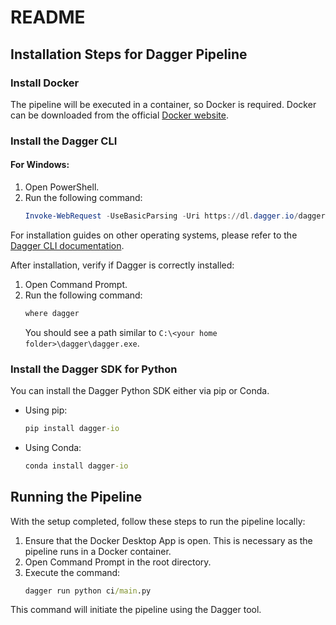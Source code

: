 # README

## Installation Steps for Dagger Pipeline

### Install Docker

The pipeline will be executed in a container, so Docker is required. Docker can be downloaded from the official [Docker website](https://www.docker.com/).

### Install the Dagger CLI

#### For Windows:
1. Open PowerShell.
2. Run the following command:
   ```powershell
   Invoke-WebRequest -UseBasicParsing -Uri https://dl.dagger.io/dagger/install.ps1 | Invoke-Expression
   ```

For installation guides on other operating systems, please refer to the [Dagger CLI documentation](https://docs.dagger.io/cli/465058/install/).

After installation, verify if Dagger is correctly installed:
1. Open Command Prompt.
2. Run the following command:
   ```cmd
   where dagger
   ```
   You should see a path similar to `C:\<your home folder>\dagger\dagger.exe`.

### Install the Dagger SDK for Python

You can install the Dagger Python SDK either via pip or Conda.

- Using pip:
  ```cmd
  pip install dagger-io
  ```
- Using Conda:
  ```cmd
  conda install dagger-io
  ```

## Running the Pipeline

With the setup completed, follow these steps to run the pipeline locally:

1. Ensure that the Docker Desktop App is open. This is necessary as the pipeline runs in a Docker container.
2. Open Command Prompt in the root directory.
3. Execute the command:
   ```cmd
   dagger run python ci/main.py
   ```

This command will initiate the pipeline using the Dagger tool.

